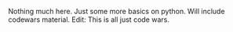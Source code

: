 Nothing much here. Just some more basics on python. Will include codewars material.
Edit:
    This is all just code wars.